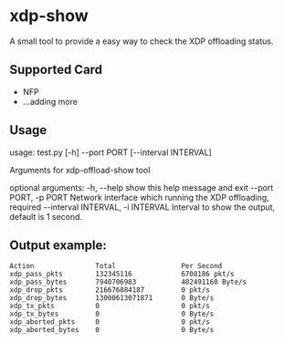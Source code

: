 # xdp-show
A small tool to provide a easy way to check the XDP offloading status.

## Supported Card

- NFP
- ...adding more

## Usage
usage: test.py [-h] --port PORT [--interval INTERVAL]

Arguments for xdp-offload-show tool

optional arguments:
  -h, --help            show this help message and exit
  --port PORT, -p PORT  Network interface which running the XDP offloading, required
  --interval INTERVAL, -i INTERVAL
                        Interval to show the output, default is 1 second.

## Output example:
```shell
Action               Total                Per Second
xdp_pass_pkts        132345116            6708186 pkt/s
xdp_pass_bytes       7940706983           402491160 Byte/s
xdp_drop_pkts        216676884187         0 pkt/s
xdp_drop_bytes       13000613071871       0 Byte/s
xdp_tx_pkts          0                    0 pkt/s
xdp_tx_bytes         0                    0 Byte/s
xdp_aborted_pkts     0                    0 pkt/s
xdp_aborted_bytes    0                    0 Byte/s
```